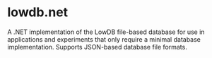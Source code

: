 # lowdb.net
A .NET implementation of the LowDB file-based database for use in applications and experiments that only require a minimal database implementation. Supports JSON-based database file formats.
